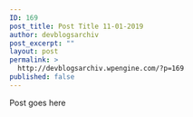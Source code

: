 ```yaml
---
ID: 169
post_title: Post Title 11-01-2019
author: devblogsarchiv
post_excerpt: ""
layout: post
permalink: >
  http://devblogsarchiv.wpengine.com/?p=169
published: false
---
```

Post goes here